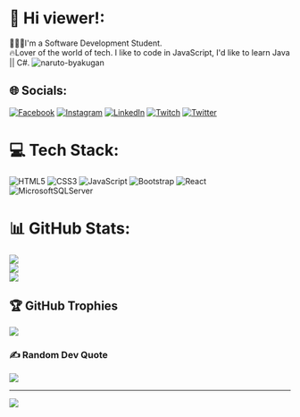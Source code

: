 # 💫 Hi viewer!:
👨🏻‍💻I'm a Software Development Student.<br>🔥Lover of the world of tech. I like to code in JavaScript, I'd like to learn Java || C#.
![naruto-byakugan](https://user-images.githubusercontent.com/84346091/214762662-1475cbfa-c67d-4703-a3d6-36cf2f95bf81.gif)

## 🌐 Socials:
[![Facebook](https://img.shields.io/badge/Facebook-%231877F2.svg?logo=Facebook&logoColor=white)](https://facebook.com/jonathannlarios10) [![Instagram](https://img.shields.io/badge/Instagram-%23E4405F.svg?logo=Instagram&logoColor=white)](https://instagram.com/jonathannn_l) [![LinkedIn](https://img.shields.io/badge/LinkedIn-%230077B5.svg?logo=linkedin&logoColor=white)](https://linkedin.com/in/jonathan-larios-448b81244) [![Twitch](https://img.shields.io/badge/Twitch-%239146FF.svg?logo=Twitch&logoColor=white)](https://twitch.tv/LordJon4) [![Twitter](https://img.shields.io/badge/Twitter-%231DA1F2.svg?logo=Twitter&logoColor=white)](https://twitter.com/jonathanlariosv) 

# 💻 Tech Stack:
![HTML5](https://img.shields.io/badge/html5-%23E34F26.svg?style=flat-square&logo=html5&logoColor=white) ![CSS3](https://img.shields.io/badge/css3-%231572B6.svg?style=flat-square&logo=css3&logoColor=white) ![JavaScript](https://img.shields.io/badge/javascript-%23323330.svg?style=flat-square&logo=javascript&logoColor=%23F7DF1E) ![Bootstrap](https://img.shields.io/badge/bootstrap-%23563D7C.svg?style=flat-square&logo=bootstrap&logoColor=white) ![React](https://img.shields.io/badge/react-%2320232a.svg?style=flat-square&logo=react&logoColor=%2361DAFB) ![MicrosoftSQLServer](https://img.shields.io/badge/Microsoft%20SQL%20Sever-CC2927?style=flat-square&logo=microsoft%20sql%20server&logoColor=white)
# 📊 GitHub Stats:
![](https://github-readme-stats.vercel.app/api?username=JonathanEKP&theme=highcontrast&hide_border=true&include_all_commits=true&count_private=true)<br/>
![](https://github-readme-streak-stats.herokuapp.com/?user=JonathanEKP&theme=highcontrast&hide_border=true)<br/>
![](https://github-readme-stats.vercel.app/api/top-langs/?username=JonathanEKP&theme=highcontrast&hide_border=true&include_all_commits=true&count_private=true&layout=compact)

## 🏆 GitHub Trophies
![](https://github-profile-trophy.vercel.app/?username=JonathanEKP&theme=tokyonight&no-frame=false&no-bg=true&margin-w=4)

### ✍️ Random Dev Quote
![](https://quotes-github-readme.vercel.app/api?type=horizontal&theme=tokyonight)

---
[![](https://visitcount.itsvg.in/api?id=JonathanEKP&icon=0&color=0)](https://visitcount.itsvg.in)

<!-- Proudly created with GPRM ( https://gprm.itsvg.in ) -->
